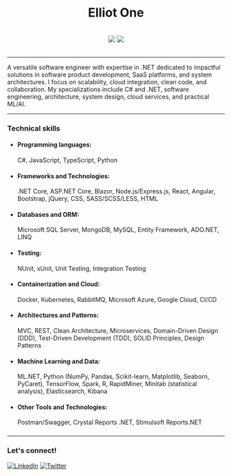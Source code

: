<h1 align="center">
   Elliot One
</h1>
<br />
<div align="center">
   <img src="https://github-readme-stats.vercel.app/api?username=ElliotOne&show_icons=true&theme=radical" />
   <img src="https://github-readme-stats.vercel.app/api/top-langs/?username=ElliotOne&layout=compact&theme=dracula" />
</div>
<br />

---
<p>
A versatile software engineer with expertise in .NET dedicated to impactful solutions in software product development, SaaS platforms, and system architectures. I focus on scalability, cloud integration, clean code, and collaboration. My specializations include C# and .NET, software engineering, architecture, system design, cloud services, and practical ML/AI.
</p>

---
<h3>
Technical skills
</h3>
<ul>
   <li>
      <h4>Programming languages:</h4>
      C#, JavaScript, TypeScript, Python
   </li>
   <li>
      <h4>Frameworks and Technologies:</h4>
      .NET Core, ASP.NET Core, Blazor, Node.js/Express.js, React, Angular, Bootstrap, jQuery, CSS, SASS/SCSS/LESS, HTML
   </li>
   <li>
      <h4>Databases and ORM:</h4> 
      Microsoft SQL Server, MongoDB, MySQL, Entity Framework, ADO.NET, LINQ
   </li>
   <li>
      <h4>Testing:</h4> 
      NUnit, xUnit, Unit Testing, Integration Testing
   </li>
   <li>
      <h4>Containerization and Cloud:</h4> 
      Docker, Kubernetes, RabbitMQ, Microsoft Azure, Google Cloud, CI/CD
   </li>
   <li>
      <h4>Architectures and Patterns:</h4> 
      MVC, REST, Clean Architecture, Microservices, Domain-Driven Design (DDD), Test-Driven Development (TDD), SOLID Principles, Design Patterns
   </li>
   <li>
      <h4>Machine Learning and Data:</h4> 
      ML.NET, Python (NumPy, Pandas, Scikit-learn, Matplotlib, Seaborn, PyCaret), TensorFlow, Spark, R, RapidMiner, Minitab (statistical analysis), Elasticsearch, Kibana
   </li>
   <li>
      <h4>Other Tools and Technologies:</h4> 
      Postman/Swagger, Crystal Reports .NET, Stimulsoft Reports.NET
   </li>
</ul>

<h3>

---
<h3>
   Let's connect!
</h3>

[![LinkedIn](https://img.shields.io/badge/linkedin-%230077B5.svg?style=for-the-badge&logo=linkedin&logoColor=white)](https://www.linkedin.com/in/elliotone/)
[![Twitter](https://img.shields.io/badge/Twitter-%231DA1F2.svg?style=for-the-badge&logo=Twitter&logoColor=white)](https://twitter.com/elliot1one)
